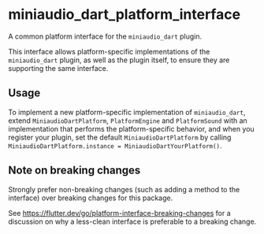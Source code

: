 # miniaudio_dart_platform_interface

A common platform interface for the `miniaudio_dart` plugin.

This interface allows platform-specific implementations of the `miniaudio_dart` plugin, as well as the plugin itself, to ensure they are supporting the same interface.

## Usage

To implement a new platform-specific implementation of `miniaudio_dart`, extend `MiniaudioDartPlatform`, `PlatformEngine` and `PlatformSound` with an implementation that performs the platform-specific behavior, and when you register your plugin, set the default `MiniaudioDartPlatform` by calling `MiniaudioDartPlatform.instance = MiniaudioDartYourPlatform()`.

## Note on breaking changes

Strongly prefer non-breaking changes (such as adding a method to the interface) over breaking changes for this package.

See https://flutter.dev/go/platform-interface-breaking-changes for a discussion on why a less-clean interface is preferable to a breaking change.
